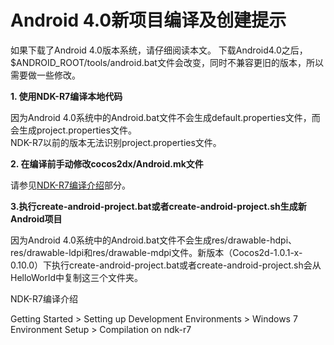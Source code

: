 # Android 4.0新项目编译及创建提示

如果下载了Android 4.0版本系统，请仔细阅读本文。
下载Android4.0之后，$ANDROID_ROOT/tools/android.bat文件会改变，同时不兼容更旧的版本，所以需要做一些修改。

**1. 使用NDK-R7编译本地代码**

因为Android 4.0系统中的Android.bat文件不会生成default.properties文件，而会生成project.properties文件。      
NDK-R7以前的版本无法识别project.properties文件。

**2. 在编译前手动修改cocos2dx/Android.mk文件**

请参见[NDK-R7编译介绍](http://)部分。

**3.执行create-android-project.bat或者create-android-project.sh生成新Android项目**

因为Android 4.0系统中的Android.bat文件不会生成res/drawable-hdpi、res/drawable-ldpi和res/drawable-mdpi文件。新版本（Cocos2d-1.0.1-x-0.10.0）下执行create-android-project.bat或者create-android-project.sh会从HelloWorld中复制这三个文件夹。




NDK-R7编译介绍    
  
Getting Started > Setting up Development Environments > Windows 7 Environment Setup > Compilation on ndk-r7
